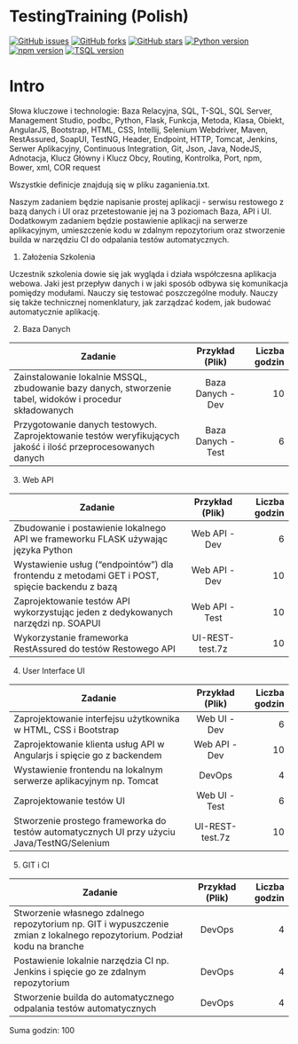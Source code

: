 # TestingTraining (Polish)
[![GitHub issues](https://img.shields.io/github/issues/przemastro/testing-training-polish)](https://github.com/przemastro/testing-training-polish/issues)
[![GitHub forks](https://img.shields.io/github/forks/przemastro/testing-training-polish)](https://github.com/przemastro/testing-training-polish/network)
[![GitHub stars](https://img.shields.io/github/stars/przemastro/testing-training-polish)](https://github.com/przemastro/testing-training-polish/stargazers)
[![Python version](https://img.shields.io/badge/Python-2.7.x-%233572A5)](https://github.com/przemastro/testing-training-polish)
[![npm version](https://img.shields.io/badge/npm-5.0.x-%233572A5)](https://github.com/przemastro/testing-training-polish)
[![TSQL version](https://img.shields.io/badge/TSQL-2012-%23ccc)](https://github.com/przemastro/testing-training-polish)

# Intro

Słowa kluczowe i technologie: Baza Relacyjna, SQL, T-SQL, SQL Server, Management Studio, podbc, Python, Flask, Funkcja, Metoda, Klasa, Obiekt, AngularJS, Bootstrap, HTML, CSS, Intellij, Selenium Webdriver, Maven, RestAssured, SoapUI, TestNG, Header, Endpoint, HTTP, Tomcat, Jenkins, Serwer Aplikacyjny, Continuous Integration, Git, Json, Java, NodeJS, Adnotacja, Klucz Główny i Klucz Obcy, Routing, Kontrolka, Port, npm, Bower, xml, COR request

Wszystkie definicje znajdują się w pliku zaganienia.txt.

Naszym zadaniem będzie napisanie prostej aplikacji - serwisu restowego z bazą danych i UI oraz przetestowanie jej na 3 poziomach Baza, API i UI. Dodatkowym zadaniem będzie postawienie aplikacji na serwerze aplikacyjnym, umieszczenie kodu w zdalnym repozytorium oraz stworzenie builda w narzędziu CI do odpalania testów automatycznych.

1. Założenia Szkolenia

Uczestnik szkolenia dowie się jak wygląda i działa współczesna aplikacja webowa. Jaki jest przepływ danych i w jaki sposób odbywa się komunikacja pomiędzy modułami. Nauczy się testować poszczególne moduły. Nauczy się także technicznej nomenklatury, jak zarządzać kodem, jak budować automatycznie aplikację.


2. Baza Danych

| Zadanie        | Przykład (Plik)    | Liczba godzin  |
| ------------- |:-------------:| -----:|
| Zainstalowanie lokalnie MSSQL, zbudowanie bazy danych, stworzenie tabel, widoków i procedur składowanych | Baza Danych - Dev | 10 |
| Przygotowanie danych testowych. Zaprojektowanie testów weryfikujących jakość i ilość przeprocesowanych danych | Baza Danych - Test | 6 |


3. Web API

| Zadanie        | Przykład (Plik)    | Liczba godzin  |
| ------------- |:-------------:| -----:|
| Zbudowanie i postawienie lokalnego API we frameworku FLASK używając języka Python | Web API - Dev | 6 |
| Wystawienie usług (“endpointów”) dla frontendu z metodami GET i POST, spięcie backendu z bazą | Web API - Dev | 10 |
| Zaprojektowanie testów API wykorzystując jeden z dedykowanych narzędzi np. SOAPUI | Web API - Test | 10 |
| Wykorzystanie frameworka RestAssured do testów Restowego API | UI-REST-test.7z | 10 |


4. User Interface UI

| Zadanie        | Przykład (Plik)    | Liczba godzin  |
| ------------- |:-------------:| -----:|
| Zaprojektowanie interfejsu użytkownika w HTML, CSS i Bootstrap | Web UI - Dev | 6 |
| Zaprojektowanie klienta usług API w Angularjs i spięcie go z backendem | Web API - Dev | 10 |
| Wystawienie frontendu na lokalnym serwerze aplikacyjnym np. Tomcat | DevOps | 4 |
| Zaprojektowanie testów UI | Web UI - Test | 6 |
| Stworzenie prostego frameworka do testów automatycznych UI przy użyciu Java/TestNG/Selenium | UI-REST-test.7z | 10 |


5. GIT i CI

| Zadanie        | Przykład (Plik)    | Liczba godzin  |
| ------------- |:-------------:| -----:|
| Stworzenie własnego zdalnego repozytorium np. GIT i wypuszczenie zmian z lokalnego repozytorium. Podział kodu na branche | DevOps | 4 |
| Postawienie lokalnie narzędzia CI np. Jenkins i spięcie go ze zdalnym repozytorium | DevOps | 4 |
| Stworzenie builda do automatycznego odpalania testów automatycznych | DevOps | 4 |


Suma godzin: 100






